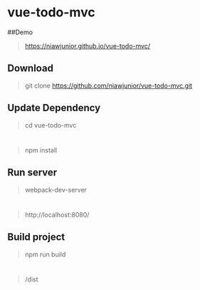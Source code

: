 # vue-todo-mvc

##Demo
>https://niawjunior.github.io/vue-todo-mvc/
## Download
> git clone https://github.com/niawjunior/vue-todo-mvc.git
## Update Dependency
> cd vue-todo-mvc
#
> npm install
## Run server
> webpack-dev-server
#
> http://localhost:8080/
## Build project
> npm run build
#
>/dist
